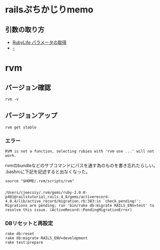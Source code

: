 # railsぷちかじりmemo

## 引数の取り方
 - [RubyLife パラメータの取得](http://www.rubylife.jp/rails/controller/index6.html)
 - [-](http://railsdoc.com/references/params)

# rvm

## バージョン確認 

    rvm -v 

## バージョンアップ

    rvm get stable

### エラー
    
    RVM is not a function, selecting rubies with 'rvm use ...' will not work.

rvmのbundleなどのサブコマンドにパスを通す為のものを書き忘れたらしい。
.bashrcに下記を記述すると出なくなった。

    source "$HOME/.rvm/scripts/rvm"

### 

    /Users/cjeecsiy/.rvm/gems/ruby-2.0.0-p481@railstutorial_rails_4_0/gems/activerecord-4.0.4/lib/active_record/migration.rb:383:in `check_pending!': Migrations are pending; run 'bin/rake db:migrate RAILS_ENV=test' to resolve this issue. (ActiveRecord::PendingMigrationError)

### DBリセットと再設定

    rake db:reset
    rake db:migrate RAILS_ENV=development
    rake test:prepare

